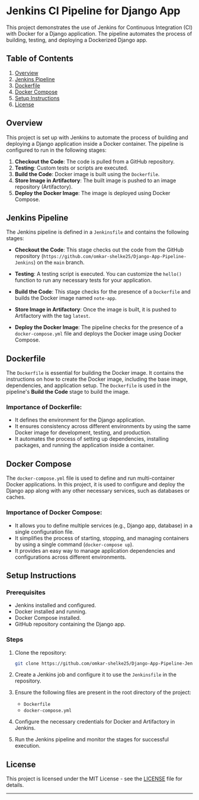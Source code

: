 # Jenkins CI Pipeline for Django App

This project demonstrates the use of Jenkins for Continuous Integration (CI) with Docker for a Django application. The pipeline automates the process of building, testing, and deploying a Dockerized Django app.

## Table of Contents
1. [Overview](#overview)
2. [Jenkins Pipeline](#jenkins-pipeline)
3. [Dockerfile](#dockerfile)
4. [Docker Compose](#docker-compose)
5. [Setup Instructions](#setup-instructions)
6. [License](#license)

## Overview

This project is set up with Jenkins to automate the process of building and deploying a Django application inside a Docker container. The pipeline is configured to run in the following stages:

1. **Checkout the Code**: The code is pulled from a GitHub repository.
2. **Testing**: Custom tests or scripts are executed.
3. **Build the Code**: Docker image is built using the `Dockerfile`.
4. **Store Image in Artifactory**: The built image is pushed to an image repository (Artifactory).
5. **Deploy the Docker Image**: The image is deployed using Docker Compose.

## Jenkins Pipeline

The Jenkins pipeline is defined in a `Jenkinsfile` and contains the following stages:

- **Checkout the Code**: This stage checks out the code from the GitHub repository (`https://github.com/omkar-shelke25/Django-App-Pipeline-Jenkins`) on the `main` branch.
  
- **Testing**: A testing script is executed. You can customize the `hello()` function to run any necessary tests for your application.

- **Build the Code**: This stage checks for the presence of a `Dockerfile` and builds the Docker image named `note-app`.

- **Store Image in Artifactory**: Once the image is built, it is pushed to Artifactory with the tag `latest`.

- **Deploy the Docker Image**: The pipeline checks for the presence of a `docker-compose.yml` file and deploys the Docker image using Docker Compose.

## Dockerfile

The `Dockerfile` is essential for building the Docker image. It contains the instructions on how to create the Docker image, including the base image, dependencies, and application setup. The `Dockerfile` is used in the pipeline's **Build the Code** stage to build the image.

### Importance of Dockerfile:
- It defines the environment for the Django application.
- It ensures consistency across different environments by using the same Docker image for development, testing, and production.
- It automates the process of setting up dependencies, installing packages, and running the application inside a container.

## Docker Compose

The `docker-compose.yml` file is used to define and run multi-container Docker applications. In this project, it is used to configure and deploy the Django app along with any other necessary services, such as databases or caches.

### Importance of Docker Compose:
- It allows you to define multiple services (e.g., Django app, database) in a single configuration file.
- It simplifies the process of starting, stopping, and managing containers by using a single command (`docker-compose up`).
- It provides an easy way to manage application dependencies and configurations across different environments.

## Setup Instructions

### Prerequisites
- Jenkins installed and configured.
- Docker installed and running.
- Docker Compose installed.
- GitHub repository containing the Django app.

### Steps
1. Clone the repository:
   ```bash
   git clone https://github.com/omkar-shelke25/Django-App-Pipeline-Jenkins.git
   ```

2. Create a Jenkins job and configure it to use the `Jenkinsfile` in the repository.

3. Ensure the following files are present in the root directory of the project:
   - `Dockerfile`
   - `docker-compose.yml`

4. Configure the necessary credentials for Docker and Artifactory in Jenkins.

5. Run the Jenkins pipeline and monitor the stages for successful execution.

## License

This project is licensed under the MIT License - see the [LICENSE](LICENSE) file for details.

---

